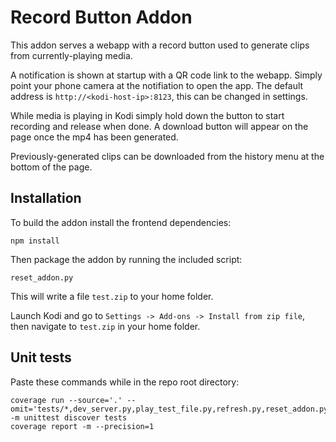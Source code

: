 # Record Button Addon

This addon serves a webapp with a record button used to generate clips from currently-playing media.

A notification is shown at startup with a QR code link to the webapp. Simply point your phone camera at the notifiation to open the app. The default address is `http://<kodi-host-ip>:8123`, this can be changed in settings.

While media is playing in Kodi simply hold down the button to start recording and release when done. A download button will appear on the page once the mp4 has been generated.

Previously-generated clips can be downloaded from the history menu at the bottom of the page.

## Installation

To build the addon install the frontend dependencies:
```
npm install
```

Then package the addon by running the included script:
```
reset_addon.py
```

This will write a file `test.zip` to your home folder.

Launch Kodi and go to `Settings -> Add-ons -> Install from zip file`, then navigate to `test.zip` in your home folder.

## Unit tests

Paste these commands while in the repo root directory:
```
coverage run --source='.' --omit='tests/*,dev_server.py,play_test_file.py,refresh.py,reset_addon.py' -m unittest discover tests
coverage report -m --precision=1
```
